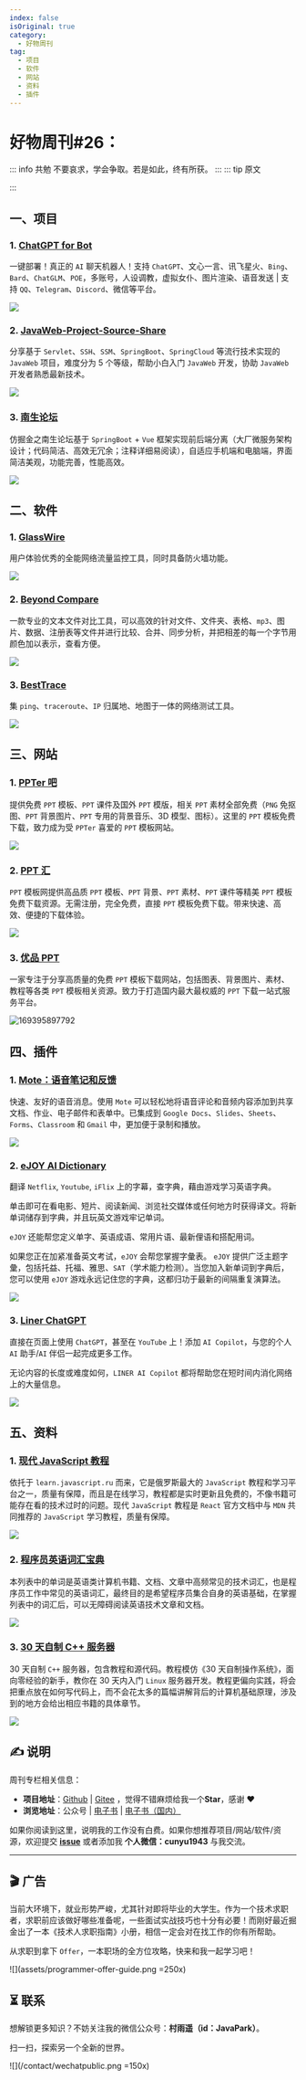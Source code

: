 ```yaml
---
index: false
isOriginal: true
category:
  - 好物周刊
tag:
  - 项目
  - 软件
  - 网站
  - 资料
  - 插件
---
```


# 好物周刊#26：

::: info 共勉
不要哀求，学会争取。若是如此，终有所获。
:::
::: tip 原文

:::

## 一、项目

### 1. [ChatGPT for Bot](https://github.com/lss233/chatgpt-mirai-qq-bot)

一键部署！真正的 `AI` 聊天机器人！支持 `ChatGPT`、文心一言、讯飞星火、`Bing`、`Bard`、`ChatGLM`、`POE`，多账号，人设调教，虚拟女仆、图片渲染、语音发送 | 支持 `QQ`、`Telegram`、`Discord`、微信等平台。

![](https://jsd.cdn.zzko.cn/gh/cunyu1943/JavaPark@main/src/weekly/2023/assets/1694476667904.webp)

### 2. [JavaWeb-Project-Source-Share](https://github.com/coderzcr/JavaWeb-Project-Source-Share)

分享基于 `Servlet`、`SSH`、`SSM`、`SpringBoot`、`SpringCloud` 等流行技术实现的 `JavaWeb` 项目，难度分为 5 个等级，帮助小白入门 `JavaWeb` 开发，协助 `JavaWeb` 开发者熟悉最新技术。

![](https://jsd.cdn.zzko.cn/gh/cunyu1943/JavaPark@main/src/weekly/2023/assets/1694476703078.webp)

### 3. [南生论坛](https://github.com/maliangnansheng/bbs-springboot)

仿掘金之南生论坛基于 `SpringBoot` + `Vue` 框架实现前后端分离（大厂微服务架构设计；代码简洁、高效无冗余；注释详细易阅读），自适应手机端和电脑端，界面简洁美观，功能完善，性能高效。

![](https://jsd.cdn.zzko.cn/gh/cunyu1943/JavaPark@main/src/weekly/2023/assets/1694476726541.webp)

## 二、软件

### 1. [GlassWire](https://www.glasswire.com/)

用户体验优秀的全能网络流量监控工具，同时具备防火墙功能。

![](https://jsd.cdn.zzko.cn/gh/cunyu1943/JavaPark@main/src/weekly/2023/assets/1694390519558.webp)

### 2. [Beyond Compare](https://www.scootersoftware.com/)

一款专业的文本文件对比工具，可以高效的针对文件、文件夹、表格、`mp3`、图片、数据、注册表等文件并进行比较、合并、同步分析，并把相差的每一个字节用颜色加以表示，查看方便。

![](https://jsd.cdn.zzko.cn/gh/cunyu1943/JavaPark@main/src/weekly/2023/assets/1694390548096.webp)

### 3. [BestTrace](https://www.ipip.net/product/client.html)

集 `ping`、`traceroute`、`IP` 归属地、地图于一体的网络测试工具。

![](https://jsd.cdn.zzko.cn/gh/cunyu1943/JavaPark@main/src/weekly/2023/assets/1694390769310.webp)

## 三、网站

### 1. [PPTer 吧](https://www.ppter8.com/)

提供免费 `PPT` 模板、`PPT` 课件及国外 `PPT` 模版，相关 `PPT` 素材全部免费（`PNG` 免抠图、`PPT` 背景图片、`PPT` 专用的背景音乐、3D 模型、图标）。这里的 `PPT` 模板免费下载，致力成为受 `PPTer` 喜爱的 `PPT` 模板网站。

![](https://jsd.cdn.zzko.cn/gh/cunyu1943/JavaPark@main/src/weekly/2023/assets/1693958880565.webp)

### 2. [PPT 汇](https://www.ppthui.com/)

`PPT` 模板网提供高品质 `PPT` 模板、`PPT` 背景、`PPT` 素材、`PPT` 课件等精美 `PPT` 模板免费下载资源。无需注册，完全免费，直接 `PPT` 模板免费下载。带来快速、高效、便捷的下载体验。

![](https://jsd.cdn.zzko.cn/gh/cunyu1943/JavaPark@main/src/weekly/2023/assets/1693958907803.webp)

### 3. [优品 PPT](https://www.ypppt.com/)

一家专注于分享高质量的免费 `PPT` 模板下载网站，包括图表、背景图片、素材、教程等各类 `PPT` 模板相关资源。致力于打造国内最大最权威的 `PPT` 下载一站式服务平台。

![169395897792](https://jsd.cdn.zzko.cn/gh/cunyu1943/JavaPark@main/src/weekly/2023/assets/1693958977192.webp)

## 四、插件

### 1. [Mote：语音笔记和反馈](https://chromewebstore.google.com/detail/mote：语音笔记和反馈/ajphlblkfpppdpkgokiejbjfohfohhmk)

快速、友好的语音消息。使用 `Mote` 可以轻松地将语音评论和音频内容添加到共享文档、作业、电子邮件和表单中。已集成到 `Google Docs`、`Slides`、`Sheets`、`Forms`、`Classroom` 和 `Gmail` 中，更加便于录制和播放。

![](https://jsd.cdn.zzko.cn/gh/cunyu1943/JavaPark@main/src/weekly/2023/assets/1697068442166.webp)

### 2. [eJOY AI Dictionary](https://chromewebstore.google.com/detail/ejoy-ai-dictionary/amfojhdiedpdnlijjbhjnhokbnohfdfb)

翻译 `Netflix`, `Youtube`, `iFlix` 上的字幕，查字典，藉由游戏学习英语字典。

单击即可在看电影、短片、阅读新闻、浏览社交媒体或任何地方时获得译文。将新单词储存到字典，并且玩英文游戏牢记单词。

`eJOY` 还能帮您定义单字、英语成语、常用片语、最新俚语和搭配用词。

如果您正在加紧准备英文考试，`eJOY` 会帮您掌握字彙表。 `eJOY` 提供广泛主题字彙，包括托益、托福、雅思、`SAT`（学术能力检测）。当您加入新单词到字典后，您可以使用 `eJOY` 游戏永远记住您的字典，这都归功于最新的间隔重复演算法。

![](https://jsd.cdn.zzko.cn/gh/cunyu1943/JavaPark@main/src/weekly/2023/assets/1697068601381.webp)

### 3. [Liner ChatGPT](https://chromewebstore.google.com/detail/liner-chatgpt%EF%BC%9Awebyoutube%E7%9A%84/bmhcbmnbenmcecpmpepghooflbehcack)

直接在页面上使用 `ChatGPT`，甚至在 `YouTube` 上！添加 `AI Copilot`，与您的个人 `AI` 助手/`AI` 伴侣一起完成更多工作。

无论内容的长度或难度如何，`LINER AI Copilot` 都将帮助您在短时间内消化网络上的大量信息。

![](https://jsd.cdn.zzko.cn/gh/cunyu1943/JavaPark@main/src/weekly/2023/assets/1697068683590.webp)

## 五、资料

### 1. [现代 JavaScript 教程](https://github.com/javascript-tutorial/zh.javascript.info/)

依托于 `learn.javascript.ru` 而来，它是俄罗斯最大的 `JavaScript` 教程和学习平台之一，质量有保障，而且是在线学习，教程都是实时更新且免费的，不像书籍可能存在看的技术过时的问题。现代 `JavaScript` 教程是 `React` 官方文档中与 `MDN` 共同推荐的 `JavaScript` 学习教程，质量有保障。

![](https://jsd.cdn.zzko.cn/gh/cunyu1943/JavaPark@main/src/weekly/2023/assets/1694648658881.webp)

### 2. [程序员英语词汇宝典](https://github.com/Wei-Xia/most-frequent-technology-english-words)

本列表中的单词是英语类计算机书籍、文档、文章中高频常见的技术词汇，也是程序员工作中常见的英语词汇，最终目的是希望程序员集合自身的英语基础，在掌握列表中的词汇后，可以无障碍阅读英语技术文章和文档。

![](https://jsd.cdn.zzko.cn/gh/cunyu1943/JavaPark@main/src/weekly/2023/assets/1695021839312.webp)

### 3. [30 天自制 C++ 服务器](https://github.com/yuesong-feng/30dayMakeCppServer)

30 天自制 `C++` 服务器，包含教程和源代码。教程模仿《30 天自制操作系统》，面向零经验的新手，教你在 30 天内入门 `Linux` 服务器开发。教程更偏向实践，将会把重点放在如何写代码上，而不会花太多的篇幅讲解背后的计算机基础原理，涉及到的地方会给出相应书籍的具体章节。

![](https://jsd.cdn.zzko.cn/gh/cunyu1943/JavaPark@main/src/weekly/2023/assets/1695081640931.webp)

## ✍️ 说明

周刊专栏相关信息：

- **项目地址**：[Github](https://github.com/cunyu1943/JavaPark/) | [Gitee](https://gitee.com/cunyu1943/JavaPark/) ，觉得不错麻烦给我一个**Star**，感谢 ❤️
- **浏览地址**：公众号 | [电子书](https://cunyu1943.github.io/) | [电子书（国内）](https://cunyu1943.gitee.io/)

如果你阅读到这里，说明我的工作没有白费。如果你想推荐项目/网站/软件/资源，欢迎提交 **[issue](https://github.com/cunyu1943/JavaPark/issues)** 或者添加我 **个人微信：cunyu1943** 与我交流。

---

## 🎬️ 广告
当前大环境下，就业形势严峻，尤其针对即将毕业的大学生。作为一个技术求职者，求职前应该做好哪些准备呢，一些面试实战技巧也十分有必要！而刚好最近掘金出了一本《技术人求职指南》小册，相信一定会对在找工作的你有所帮助。

从求职到拿下 `Offer`，一本职场的全方位攻略，快来和我一起学习吧！

![](assets/programmer-offer-guide.png =250x)

## ⏳ 联系

想解锁更多知识？不妨关注我的微信公众号：**村雨遥（id：JavaPark）**。

扫一扫，探索另一个全新的世界。

![](/contact/wechatpublic.png =150x)

<Share colorful />

